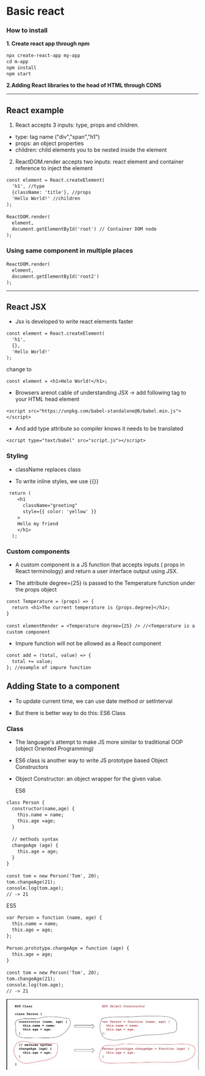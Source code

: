 # Basic react

### How to install

**1. Create react app through npm**
```
npx create-react-app my-app
cd m-app
npm install
npm start
```

**2.Adding React libraries to the head of HTML through CDNS**

---

## React example

1. React accepts 3 inputs: type, props and children. 

- type: tag name ("div","span","h1")
- props: an object properties
- children: child elements you to be nested inside the element

2. ReactDOM.render accepts two inputs: react element and container reference to inject the element


```
const element = React.createElement(
  'h1', //type
  {className: 'title'}, //props
  'Hello World!' //children
);

ReactDOM.render(
  element,
  document.getElementById('root') // Container DOM node
);
```

### Using same component in multiple places

```
ReactDOM.render(
  element,
  document.getElementById('root2')
);
```

---

## React JSX

- Jsx is developed to write react elements faster

```
const element = React.createElement(
  'h1',
  {},
  'Hello World!'
);
```

change to

```
const element = <h1>Helo World!</h1>;
```

- Browsers arenot cable of understanding JSX -> add following tag to your HTML head element

```
<script src="https://unpkg.com/babel-standalone@6/babel.min.js"></script>
```

- And add type attribute so compiler knows it needs to be translated

```
<script type="text/babel" src="script.js"></script>
```

### Styling

- className replaces class

- To write inline styles, we use {{}} 

```
 return (
    <h1
      className="greeting"
      style={{ color: 'yellow' }}
    >
    Hello my friend
    </h1>
  );
```

### Custom components

- A custom component is a JS function that accepts inputs ( props in React terminology) and return a user interface output using JSX.

- The attribute degree={25} is passed to the Temperature function under the props object

```
const Temperature = (props) => {
  return <h1>The current temperature is {props.degree}</h1>;
}

const elementRender = <Temperature degree={25} /> //<Temperature is a custom component

```

- Impure function will not  be allowed as a React component
```
const add = (total, value) => {
  total += value;
}; //example of impure function
```

## Adding State to a component

- To update current time, we can use date method or setInterval

- But there is better way to do this: ES6 Class

### Class

- The language's attempt to make JS more similar to traditional OOP (object Oriented Programming)
- ES6 class is another way to write JS prototype based Object Constructors
- Object Constructor: an object wrapper for the given value.
   
     ES6                                             
    
```                                                     
class Person {                                        
  constructor(name,age) {                            
    this.name = name;                                 
    this.age =age;
  }

  // methods syntax
  changeAge (age) {
    this.age = age;
  }
}

const tom = new Person('Tom', 20);
tom.changeAge(21);
console.log(tom.age);
// -> 21

```

ES5
```
var Person = function (name, age) {
  this.name = name;
  this.age = age;
};

Person.prototype.changeAge = function (age) {
  this.age = age;
}

const tom = new Person('Tom', 20);
tom.changeAge(21);
console.log(tom.age);
// -> 21
```
![constructors](img/constructors.png)